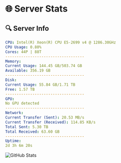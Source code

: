 # 🌐 Server Stats
## 🔍 Server Info
```yaml
CPU: Intel(R) Xeon(R) CPU E5-2699 v4 @ 1286.30GHz
CPU Usage: 0.80%
Cores: 44P | 88T
-----------------------------------
Memory:
Current Usage: 144.45 GB/503.74 GB
Available: 356.19 GB
-----------------------------------
Disk:
Current Usage: 55.84 GB/1.71 TB
Free: 1.57 TB
-----------------------------------
GPU:
No GPU detected
-----------------------------------
Network:
Current Transfer (Sent): 20.53 MB/s
Current Transfer (Received): 114.85 KB/s
Total Sent: 5.30 TB
Total Received: 63.60 GB
-----------------------------------
Uptime:
2d 3h 6m 20s
```
![GitHub Stats](https://img.shields.io/badge/Updated-2025-03-10_00:29:09-blue)